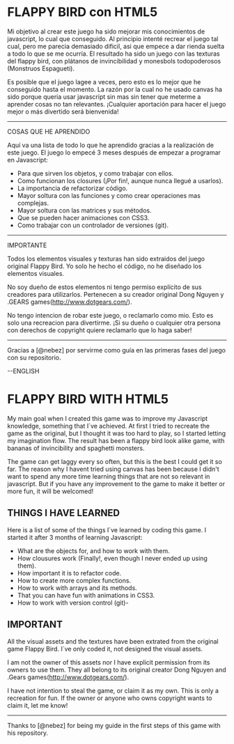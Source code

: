 FLAPPY BIRD con HTML5
=========
Mi objetivo al crear este juego ha sido mejorar mis conocimientos de javascript, lo cual que conseguido. Al principio intenté recrear el juego tal cual, pero me parecia demasiado dificil, asi que empece a dar rienda suelta a todo lo que se me ocurría. El resultado ha sido un juego con las texturas del flappy bird, con plátanos de invincibilidad y monesbols todopoderosos (Monstruos  Espagueti). 

Es posible que el juego lagee a veces, pero esto es lo mejor que he conseguido hasta el momento. La razón por la cual no he usado canvas ha sido porque queria usar javascript sin mas sin tener que meterme a aprender cosas no tan relevantes. ¡Cualquier aportación para hacer el juego mejor o más divertido será bienvenida!


-------

COSAS QUE HE APRENDIDO

Aquí va una lista de todo lo que he aprendido gracias a la realización de este juego. El juego lo empecé 3 meses después de empezar a programar en Javascript:

- Para que sirven los objetos, y como trabajar con ellos.
- Como funcionan los closures (¡Por fin!, aunque nunca llegué a usarlos).
- La importancia de refactorizar código.
- Mayor soltura con las funciones y como crear operaciones mas complejas.
- Mayor soltura con las matrices y sus métodos.
- Que se pueden hacer animaciones con CSS3.
- Como trabajar con un controlador de versiones (git).



------

IMPORTANTE

Todos los elementos visuales y texturas han sido extraidos del juego original Flappy Bird. Yo solo he hecho el código, no he diseñado los elementos visuales. 

No soy dueño de estos elementos ni tengo permiso explícito de sus creadores para utilizarlos. Pertenecen a su creador original Dong Nguyen y .GEARS games(http://www.dotgears.com/).

No tengo intencion de robar este juego, o reclamarlo como mio. Esto es solo una recreacion para divertirme. ¡Si su dueño o cualquier otra persona con derechos de copyright quiere reclamarlo que lo haga saber!


------

Gracias a [@nebez] por servirme como guía en las primeras fases del juego con su repositorio.



--ENGLISH


FLAPPY BIRD WITH HTML5
=====================
My main goal when I created this game was to improve my Javascript knowledge, something that I´ve achieved. At first I tried to recreate the game as the original, but I thought it was too hard to play, so I started letting my imagination flow. The result has been a flappy bird look alike game, with bananas of invincibility and spaghetti monsters. 

The game can get laggy every so often, but this is the best I could get it so far. The reason why I havent tried using canvas has been because I didn't want to spend any more time learning things that are not so relevant in javascript. But if you have any improvement to the game to make it better or more fun, it will be welcomed!


THINGS I HAVE LEARNED
---------
Here is a list of some of the things I´ve learned by coding this game. I started it after 3 months of learning Javascript:

- What are the objects for, and how to work with them.
- How clousures work (Finally!, even though I never ended up using them).
- How important it is to refactor code.
- How to create more complex functions.
- How to work with arrays and its methods.
- That you can have fun with animations in CSS3.
- How to work with version control (git)-


IMPORTANT
--------------
All the visual assets and the textures have been extrated from the original game Flappy Bird. I´ve only coded it, not designed the visual assets. 

I am not the owner of this assets nor I have explicit permission from its owners to use them. They all belong to its original creator Dong Nguyen and .Gears games(http://www.dotgears.com/).

I have not intention to steal the game, or claim it as my own. This is only a recreation for fun. If the owner or anyone who owns copyright wants to claim it, let me know!

----------

Thanks to [@nebez] for being my guide in the first steps of this game with his repository. 
